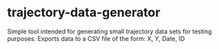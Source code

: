 # trajectory-data-generator

Simple tool intended for generating small trajectory data sets for testing purposes.
Exports data to a CSV file of the form: X, Y, Date, ID